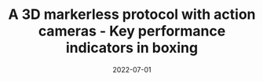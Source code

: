---
title: "A 3D markerless protocol with action cameras - Key performance indicators in boxing"
collection: talks
type: "Talk"
permalink: /talks/2022-07-01-talk-4
venue: "ECSS2022 Sevilla European College of Sport Science"
date: 2022-07-01
location: "Sevilla, Spain"
---